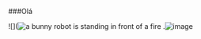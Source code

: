 ###Olá

![](<img src="https://media1.tenor.com/m/jW6Vr070AgwAAAAd/spring-trap-fnaf.gif" alt="a bunny robot is standing in front of a fire ."/>![image](https://github.com/user-attachments/assets/8f077bb1-800d-4c1c-a25d-8cbd51374010)



